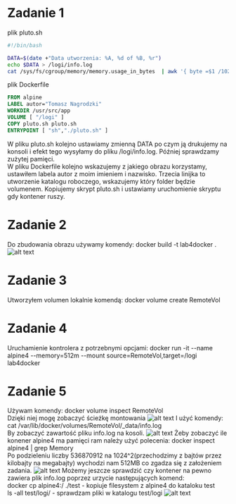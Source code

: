 # Zadanie 1

plik pluto.sh

```bash
#!/bin/bash

DATA=$(date +"Data utworzenia: %A, %d of %B, %r")
echo $DATA > /logi/info.log
cat /sys/fs/cgroup/memory/memory.usage_in_bytes  | awk '{ byte =$1 /1024/1024; print "Zuzycie pamieci: " byte " MB" }' >> /logi/info.log
```

plik Dockerfile

```Dockerfile
FROM alpine
LABEL autor="Tomasz Nagrodzki"
WORKDIR /usr/src/app
VOLUME [ "/logi" ]
COPY pluto.sh pluto.sh
ENTRYPOINT [ "sh","./pluto.sh" ]
```

W pliku pluto.sh kolejno ustawiamy zmienną DATA po czym ją drukujemy na konsoli i efekt tego wysyłamy do pliku /logi/info.log. Później sprawdzamy zużytej pamięci. <br>
W pliku Dockerfile kolejno wskazujemy z jakiego obrazu korzystamy, ustawiłem labela autor z moim imieniem i nazwisko. Trzecia linijka to utworzenie katalogu roboczego, wskazujemy który folder będzie volumenem. Kopiujemy skrypt pluto.sh i ustawiamy uruchomienie skryptu gdy kontener ruszy.

# Zadanie 2
Do zbudowania obrazu używamy komendy: docker build -t lab4docker .
![alt text](linkscr1 "title")

# Zadanie 3
Utworzyłem volumen lokalnie komendą: docker volume create RemoteVol

# Zadanie 4
Uruchamienie kontrolera z potrzebnymi opcjami: docker run -it --name alpine4 --memory=512m --mount source=RemoteVol,target=/logi lab4docker

# Zadanie 5
Używam komendy: docker volume inspect RemoteVol <br>
Dzięki niej mogę zobaczyć ścieżkę montowania
![alt text](linkscr2 "title")
I użyć komendy: cat /var/lib/docker/volumes/RemoteVol/_data/info.log  <br>
By zobaczyć zawartość pliku info.log na kosoli.
![alt text](linkscr3 "title")
Żeby zobaczyć ile konener alpine4 ma pamięci ram należy użyć polecenia: docker inspect alpine4 | grep Memory <br>
Po podzieleniu liczby 536870912 na 1024^2(przechodzimy z bajtów przez kilobajty na megabajty) wychodzi nam 512MB co zgadza się z założeniem zadania.
![alt text](linkscr4 "title")
Możemy jeszcze sprawdzić czy kontener na pewno zawiera plik info.log poprzez urzycie następujących komend:  <br>
docker cp alpine4:/ ./test - kopiuje filesystem z alpine4 do kataloku test <br>
ls -all test/logi/ - sprawdzam pliki w katalogu test/logi
 ![alt text](linkscr5 "title")
